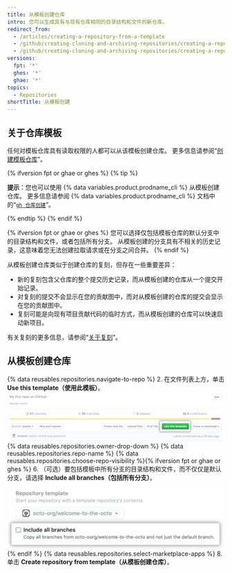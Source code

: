```yaml
---
title: 从模板创建仓库
intro: 您可以生成具有与现有仓库相同的目录结构和文件的新仓库。
redirect_from:
  - /articles/creating-a-repository-from-a-template
  - /github/creating-cloning-and-archiving-repositories/creating-a-repository-from-a-template
  - /github/creating-cloning-and-archiving-repositories/creating-a-repository-on-github/creating-a-repository-from-a-template
versions:
  fpt: '*'
  ghes: '*'
  ghae: '*'
topics:
  - Repositories
shortTitle: 从模板创建
---
```


## 关于仓库模板

任何对模板仓库具有读取权限的人都可以从该模板创建仓库。 更多信息请参阅“[创建模板仓库](/articles/creating-a-template-repository)”。

{% ifversion fpt or ghae or ghes %}
{% tip %}

**提示**：您也可以使用 {% data variables.product.prodname_cli %} 从模板创建仓库。 更多信息请参阅 {% data variables.product.prodname_cli %} 文档中的“[`gh 仓库创建`](https://cli.github.com/manual/gh_repo_create)”。

{% endtip %}
{% endif %}

{% ifversion fpt or ghae or ghes %}
您可以选择仅包括模板仓库的默认分支中的目录结构和文件，或者包括所有分支。 从模板创建的分支具有不相关的历史记录，这意味着您无法创建拉取请求或在分支之间合并。
{% endif %}

从模板创建仓库类似于创建仓库的复刻，但存在一些重要差异：
- 新的复刻包含父仓库的整个提交历史记录，而从模板创建的仓库从一个提交开始记录。
- 对复刻的提交不会显示在您的贡献图中，而对从模板创建的仓库的提交会显示在您的贡献图中。
- 复刻可能是向现有项目贡献代码的临时方式，而从模板创建的仓库可以快速启动新项目。

有关复刻的更多信息，请参阅“[关于复刻](/articles/about-forks)”。

## 从模板创建仓库

{% data reusables.repositories.navigate-to-repo %}
2. 在文件列表上方，单击 **Use this template（使用此模板）**。 ![使用此模板按钮](/assets/images/help/repository/use-this-template-button.png)
{% data reusables.repositories.owner-drop-down %}
{% data reusables.repositories.repo-name %}
{% data reusables.repositories.choose-repo-visibility %}{% ifversion fpt or ghae or ghes %}
6. （可选）要包括模板中所有分支的目录结构和文件，而不仅仅是默认分支，请选择 **Include all branches（包括所有分支）**。 ![Include all branches checkbox](/assets/images/help/repository/include-all-branches.png){% endif %}
{% data reusables.repositories.select-marketplace-apps %}
8. 单击 **Create repository from template（从模板创建仓库）**。
